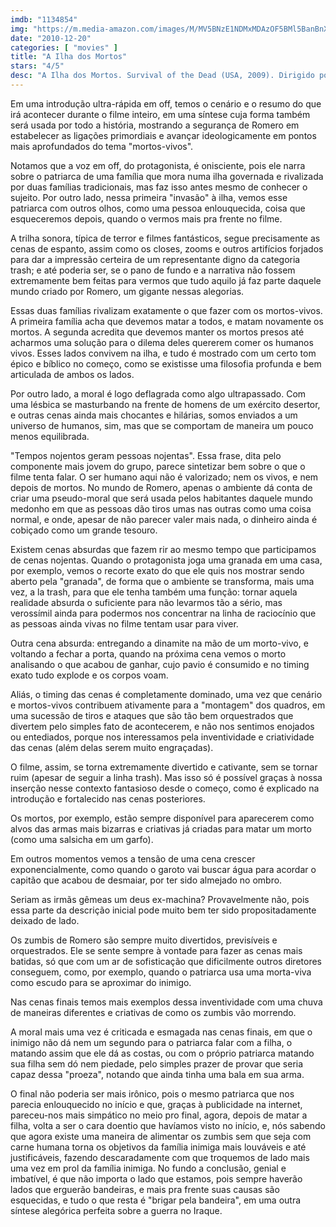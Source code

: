 ```yaml
---
imdb: "1134854"
img: "https://m.media-amazon.com/images/M/MV5BNzE1NDMxMDAzOF5BMl5BanBnXkFtZTcwMjgzNDcyMw@@._V1_SY150_CR0,0,101,150_.jpg"
date: "2010-12-20"
categories: [ "movies" ]
title: "A Ilha dos Mortos"
stars: "4/5"
desc: "A Ilha dos Mortos. Survival of the Dead (USA, 2009). Dirigido por George A. Romero. Escrito por George A. Romero. Com Alan Van Sprang, Joshua Peace, Hardee T. Lineham, Dru Viergever, Eric Woolfe, Shawn Roberts, Scott Wentworth, Amy Lalonde, Michelle Morgan."
---
```

Em uma introdução ultra-rápida em off, temos o cenário e o resumo do que irá acontecer durante o filme inteiro, em uma síntese cuja forma também será usada por todo a história, mostrando a segurança de Romero em estabelecer as ligações primordiais e avançar ideologicamente em pontos mais aprofundados do tema "mortos-vivos".

Notamos que a voz em off, do protagonista, é onisciente, pois ele narra sobre o patriarca de uma família que mora numa ilha governada e rivalizada por duas famílias tradicionais, mas faz isso antes mesmo de conhecer o sujeito. Por outro lado, nessa primeira "invasão" à ilha, vemos esse patriarca com outros olhos, como uma pessoa enlouquecida, coisa que esqueceremos depois, quando o vermos mais pra frente no filme.

A trilha sonora, típica de terror e filmes fantásticos, segue precisamente as cenas de espanto, assim como os closes, zooms e outros artifícios forjados para dar a impressão certeira de um representante digno da categoria trash; e até poderia ser, se o pano de fundo e a narrativa não fossem extremamente bem feitas para vermos que tudo aquilo já faz parte daquele mundo criado por Romero, um gigante nessas alegorias.

Essas duas famílias rivalizam exatamente o que fazer com os mortos-vivos. A primeira família acha que devemos matar a todos, e matam novamente os mortos. A segunda acredita que devemos manter os mortos presos até acharmos uma solução para o dilema deles quererem comer os humanos vivos. Esses lados convivem na ilha, e tudo é mostrado com um certo tom épico e bíblico no começo, como se existisse uma filosofia profunda e bem articulada de ambos os lados.

Por outro lado, a moral é logo deflagrada como algo ultrapassado. Com uma lésbica se masturbando na frente de homens de um exército desertor, e outras cenas ainda mais chocantes e hilárias, somos enviados a um universo de humanos, sim, mas que se comportam de maneira um pouco menos equilibrada.

"Tempos nojentos geram pessoas nojentas". Essa frase, dita pelo componente mais jovem do grupo, parece sintetizar bem sobre o que o filme tenta falar. O ser humano aqui não é valorizado; nem os vivos, e nem depois de mortos. No mundo de Romero, apenas o ambiente dá conta de criar uma pseudo-moral que será usada pelos habitantes daquele mundo medonho em que as pessoas dão tiros umas nas outras como uma coisa normal, e onde, apesar de não parecer valer mais nada, o dinheiro ainda é cobiçado como um grande tesouro.

Existem cenas absurdas que fazem rir ao mesmo tempo que participamos de cenas nojentas. Quando o protagonista joga uma granada em uma casa, por exemplo, vemos o recorte exato do que ele quis nos mostrar sendo aberto pela "granada", de forma que o ambiente se transforma, mais uma vez, a la trash, para que ele tenha também uma função: tornar aquela realidade absurda o suficiente para não levarmos tão a sério, mas verossímil ainda para podermos nos concentrar na linha de raciocínio que as pessoas ainda vivas no filme tentam usar para viver.

Outra cena absurda: entregando a dinamite na mão de um morto-vivo, e voltando a fechar a porta, quando na próxima cena vemos o morto analisando o que acabou de ganhar, cujo pavio é consumido e no timing exato tudo explode e os corpos voam.

Aliás, o timing das cenas é completamente dominado, uma vez que cenário e mortos-vivos contribuem ativamente para a "montagem" dos quadros, em uma sucessão de tiros e ataques que são tão bem orquestrados que divertem pelo simples fato de acontecerem, e não nos sentimos enojados ou entediados, porque nos interessamos pela inventividade e criatividade das cenas (além delas serem muito engraçadas).

O filme, assim, se torna extremamente divertido e cativante, sem se tornar ruim (apesar de seguir a linha trash). Mas isso só é possível graças à nossa inserção nesse contexto fantasioso desde o começo, como é explicado na introdução e fortalecido nas cenas posteriores.

Os mortos, por exemplo, estão sempre disponível para aparecerem como alvos das armas mais bizarras e criativas já criadas para matar um morto (como uma salsicha em um garfo).

Em outros momentos vemos a tensão de uma cena crescer exponencialmente, como quando o garoto vai buscar água para acordar o capitão que acabou de desmaiar, por ter sido almejado no ombro.

Seriam as irmãs gêmeas um deus ex-machina? Provavelmente não, pois essa parte da descrição inicial pode muito bem ter sido propositadamente deixado de lado.

Os zumbis de Romero são sempre muito divertidos, previsíveis e orquestrados. Ele se sente sempre à vontade para fazer as cenas mais batidas, só que com um ar de sofisticação que dificilmente outros diretores conseguem, como, por exemplo, quando o patriarca usa uma morta-viva como escudo para se aproximar do inimigo.

Nas cenas finais temos mais exemplos dessa inventividade com uma chuva de maneiras diferentes e criativas de como os zumbis vão morrendo.

A moral mais uma vez é criticada e esmagada nas cenas finais, em que o inimigo não dá nem um segundo para o patriarca falar com a filha, o matando assim que ele dá as costas, ou com o próprio patriarca matando sua filha sem dó nem piedade, pelo simples prazer de provar que seria capaz dessa "proeza", notando que ainda tinha uma bala em sua arma.

O final não poderia ser mais irônico, pois o mesmo patriarca que nos parecia enlouquecido no início e que, graças à publicidade na internet, pareceu-nos mais simpático no meio pro final, agora, depois de matar a filha, volta a ser o cara doentio que havíamos visto no início, e, nós sabendo que agora existe uma maneira de alimentar os zumbis sem que seja com carne humana torna os objetivos da família inimiga mais louváveis e até justificáveis, fazendo descaradamente com que troquemos de lado mais uma vez em prol da família inimiga. No fundo a conclusão, genial e imbatível, é que não importa o lado que estamos, pois sempre haverão lados que erguerão bandeiras, e mais pra frente suas causas são esquecidas, e tudo o que resta é "brigar pela bandeira", em uma outra síntese alegórica perfeita sobre a guerra no Iraque.
